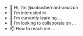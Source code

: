 - 👋 Hi, I’m @cobusbernard-amazon
- 👀 I’m interested in 
- 🌱 I’m currently learning ...
- 💞️ I’m looking to collaborate on ...
- 📫 How to reach me ...

<!---
cobusbernard-amazon/cobusbernard-amazon is a ✨ special ✨ repository because its `README.md` (this file) appears on your GitHub profile.
You can click the Preview link to take a look at your changes.
--->
